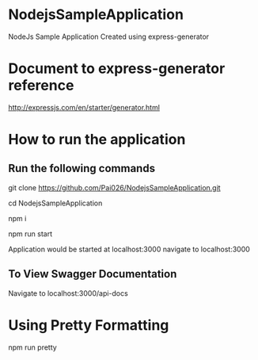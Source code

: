 # NodejsSampleApplication
NodeJs Sample Application Created using express-generator

# Document to express-generator reference
http://expressjs.com/en/starter/generator.html

# How to run the application

## Run the following commands

git clone https://github.com/Pai026/NodejsSampleApplication.git

cd NodejsSampleApplication

npm i 

npm run start

Application would be started at localhost:3000 navigate to localhost:3000

## To View Swagger Documentation

Navigate to localhost:3000/api-docs

# Using Pretty Formatting

npm run pretty


